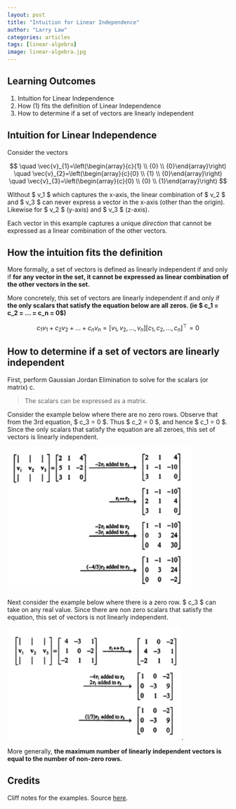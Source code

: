 ```yaml
---
layout: post
title: "Intuition for Linear Independence"
author: "Larry Law"
categories: articles
tags: [linear-algebra]
image: linear-algebra.jpg
---
```


## Learning Outcomes
1. Intuition for Linear Independence
2. How (1) fits the definition of Linear Independence
3. How to determine if a set of vectors are linearly independent

## Intuition for Linear Independence
Consider the vectors 

$$
\quad \vec{v}_{1}=\left(\begin{array}{c}{1} \\ {0} \\ {0}\end{array}\right) 
\quad \vec{v}_{2}=\left(\begin{array}{c}{0} \\ {1} \\ {0}\end{array}\right) 
\quad \vec{v}_{3}=\left(\begin{array}{c}{0} \\ {0} \\ {1}\end{array}\right)
$$

Without \$ v_1 \$ which captures the x-axis, the linear combination of \$ v_2 \$ and \$ v_3 \$ can never express a vector in the x-axis (other than the origin). Likewise for \$ v_2 \$ (y-axis) and \$ v_3 \$ (z-axis).

Each vector in this example captures a unique _direction_ that cannot be expressed as a linear combination of the other vectors.

## How the intuition fits the definition
More formally, a set of vectors is defined as linearly independent if and only if **for any vector in the set, it cannot be expressed as linear combination of the other vectors in the set.**

More concretely, this set of vectors are linearly independent if and only if **the only scalars that satisfy the equation below are all zeros. (ie \$ c_1 = c_2 = ... = c_n = 0\$)**

$$
c_1v_1 + c_2v_2 + ... + c_nv_n = [v_1, v_2, ..., v_n][c_1,c_2, ..., c_n]^{\top} = 0
$$

## How to determine if a set of vectors are linearly independent

First, perform Gaussian Jordan Elimination to solve for the scalars (or matrix) c.
> The scalars can be expressed as a matrix. 

Consider the example below where there are no zero rows. Observe that from the 3rd equation, \$ c_3 = 0 \$. Thus \$ c_2 = 0 \$, and hence \$ c_1 = 0 \$. Since the only scalars that satisfy the equation are all zeroes, this set of vectors is linearly independent.

![linear-independence](/assets/img/2019-12-14-linear-independence/linearly-independent.jpg)

Next consider the example below where there is a zero row. \$ c_3 \$ can take on any real value. Since there are non zero scalars that satisfy the equation, this set of vectors is not linearly independent.

![linear-dependence](/assets/img/2019-12-14-linear-independence/linearly-dependent.jpg).

More generally, **the maximum number of linearly independent vectors is equal to the number of non-zero rows.**

## Credits
Cliff notes for the examples. Source [here](https://www.cliffsnotes.com/study-guides/algebra/linear-algebra/real-euclidean-vector-spaces/linear-independence).
